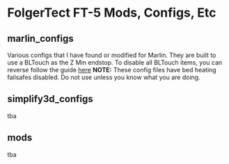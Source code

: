 # FolgerTect FT-5 Mods, Configs, Etc

## marlin_configs
Various configs that I have found or modified for Marlin. They are built to use a BLTouch as the Z Min endstop. To disable all BLTouch items, you can reverse follow the guide [here](https://teachingtechyt.github.io/upgrades.html#bltouch)
**NOTE:** These config files have bed heating failsafes disabled. Do not use unless you know what you are doing.

## simplify3d_configs
tba

## mods
tba


